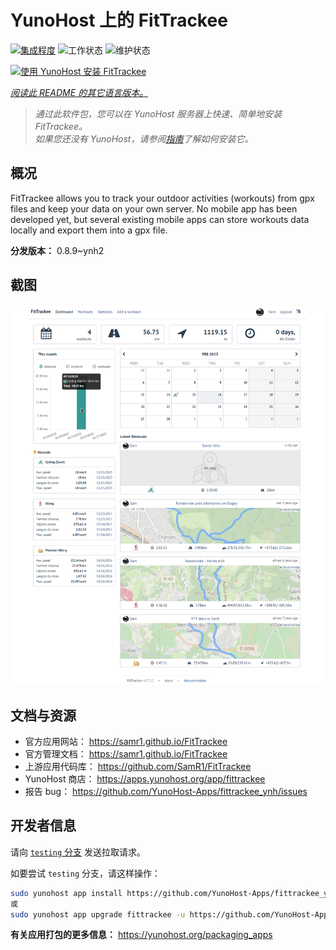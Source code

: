 <!--
注意：此 README 由 <https://github.com/YunoHost/apps/tree/master/tools/readme_generator> 自动生成
请勿手动编辑。
-->

# YunoHost 上的 FitTrackee

[![集成程度](https://dash.yunohost.org/integration/fittrackee.svg)](https://ci-apps.yunohost.org/ci/apps/fittrackee/) ![工作状态](https://ci-apps.yunohost.org/ci/badges/fittrackee.status.svg) ![维护状态](https://ci-apps.yunohost.org/ci/badges/fittrackee.maintain.svg)

[![使用 YunoHost 安装 FitTrackee](https://install-app.yunohost.org/install-with-yunohost.svg)](https://install-app.yunohost.org/?app=fittrackee)

*[阅读此 README 的其它语言版本。](./ALL_README.md)*

> *通过此软件包，您可以在 YunoHost 服务器上快速、简单地安装 FitTrackee。*  
> *如果您还没有 YunoHost，请参阅[指南](https://yunohost.org/install)了解如何安装它。*

## 概况

FitTrackee allows you to track your outdoor activities (workouts) from gpx files and keep your data on your own server.
No mobile app has been developed yet, but several existing mobile apps can store workouts data locally and export them into a gpx file.


**分发版本：** 0.8.9~ynh2

## 截图

![FitTrackee 的截图](./doc/screenshots/screenshot-fittrackee.png)

## 文档与资源

- 官方应用网站： <https://samr1.github.io/FitTrackee>
- 官方管理文档： <https://samr1.github.io/FitTrackee>
- 上游应用代码库： <https://github.com/SamR1/FitTrackee>
- YunoHost 商店： <https://apps.yunohost.org/app/fittrackee>
- 报告 bug： <https://github.com/YunoHost-Apps/fittrackee_ynh/issues>

## 开发者信息

请向 [`testing` 分支](https://github.com/YunoHost-Apps/fittrackee_ynh/tree/testing) 发送拉取请求。

如要尝试 `testing` 分支，请这样操作：

```bash
sudo yunohost app install https://github.com/YunoHost-Apps/fittrackee_ynh/tree/testing --debug
或
sudo yunohost app upgrade fittrackee -u https://github.com/YunoHost-Apps/fittrackee_ynh/tree/testing --debug
```

**有关应用打包的更多信息：** <https://yunohost.org/packaging_apps>
